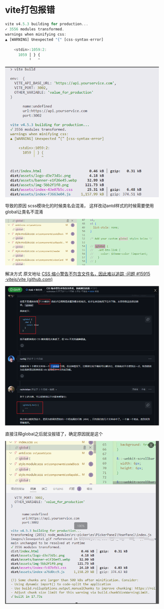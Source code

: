 # vite打包报错
```javascript
vite v4.5.3 building for production...
✓ 3556 modules transformed.
warnings when minifying css:
▲ [WARNING] Unexpected "{" [css-syntax-error]

    <stdin>:1059:2:
      1059 │ } {
           ╵   ^
```

![](附件/vite%20打包报错.png)

导致的原因
scss模块化的时候类名会混淆，
这样改动antd样式的时候需要使用global让类名不混淆

![](附件/vite%20打包报错-1.png)

解决方式
原文地址
[CSS 缩小警告不包含文件名，因此难以追踪 ·问题 #15915 ·vitejs/vite (github.com)](https://github.com/vitejs/vite/issues/15915)

![](附件/vite%20打包报错-2.png)

直接注释global之后就没报错了，确定原因就是这个

![](附件/vite%20打包报错-3.png)


